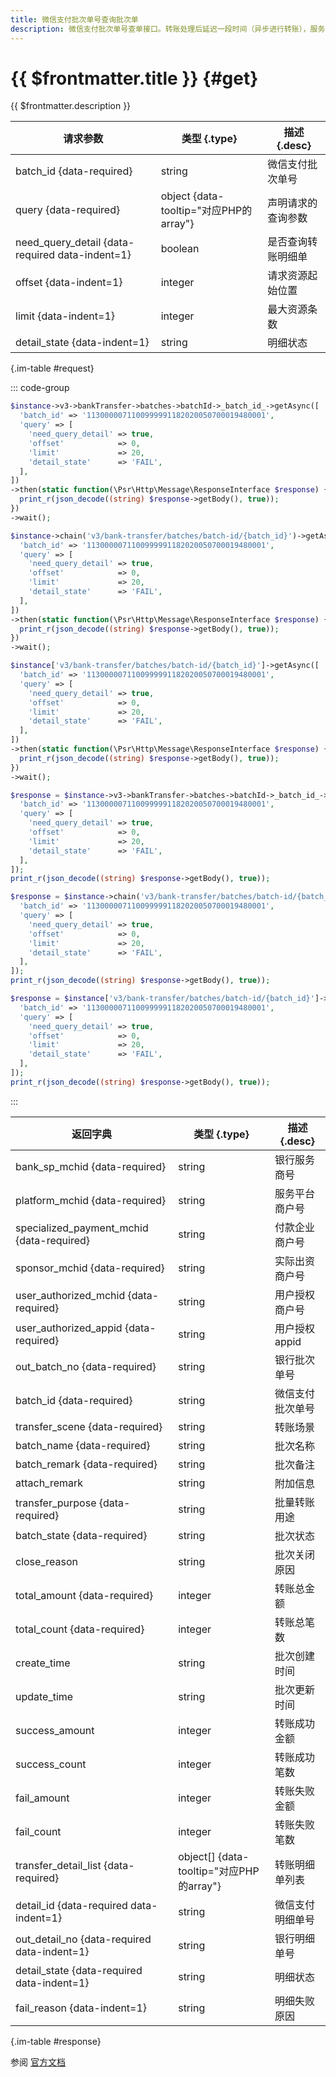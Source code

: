 ```yaml
---
title: 微信支付批次单号查询批次单
description: 微信支付批次单号查单接口。转账处理后延迟一段时间（异步进行转账），服务商可以通过该接口查询转账批次单以及指定状态的转账明细单。
---
```


# {{ $frontmatter.title }} {#get}

{{ $frontmatter.description }}

| 请求参数 | 类型 {.type} | 描述 {.desc}
| --- | --- | ---
| batch_id {data-required} | string | 微信支付批次单号
| query {data-required} | object {data-tooltip="对应PHP的array"} | 声明请求的查询参数
| need_query_detail {data-required data-indent=1} | boolean | 是否查询转账明细单
| offset {data-indent=1} | integer | 请求资源起始位置
| limit {data-indent=1} | integer | 最大资源条数
| detail_state {data-indent=1} | string | 明细状态

{.im-table #request}

::: code-group

```php [异步纯链式]
$instance->v3->bankTransfer->batches->batchId->_batch_id_->getAsync([
  'batch_id' => '1130000071100999991182020050700019480001',
  'query' => [
    'need_query_detail' => true,
    'offset'            => 0,
    'limit'             => 20,
    'detail_state'      => 'FAIL',
  ],
])
->then(static function(\Psr\Http\Message\ResponseInterface $response) {
  print_r(json_decode((string) $response->getBody(), true));
})
->wait();
```

```php [异步声明式]
$instance->chain('v3/bank-transfer/batches/batch-id/{batch_id}')->getAsync([
  'batch_id' => '1130000071100999991182020050700019480001',
  'query' => [
    'need_query_detail' => true,
    'offset'            => 0,
    'limit'             => 20,
    'detail_state'      => 'FAIL',
  ],
])
->then(static function(\Psr\Http\Message\ResponseInterface $response) {
  print_r(json_decode((string) $response->getBody(), true));
})
->wait();
```

```php [异步属性式]
$instance['v3/bank-transfer/batches/batch-id/{batch_id}']->getAsync([
  'batch_id' => '1130000071100999991182020050700019480001',
  'query' => [
    'need_query_detail' => true,
    'offset'            => 0,
    'limit'             => 20,
    'detail_state'      => 'FAIL',
  ],
])
->then(static function(\Psr\Http\Message\ResponseInterface $response) {
  print_r(json_decode((string) $response->getBody(), true));
})
->wait();
```

```php [同步纯链式]
$response = $instance->v3->bankTransfer->batches->batchId->_batch_id_->get([
  'batch_id' => '1130000071100999991182020050700019480001',
  'query' => [
    'need_query_detail' => true,
    'offset'            => 0,
    'limit'             => 20,
    'detail_state'      => 'FAIL',
  ],
]);
print_r(json_decode((string) $response->getBody(), true));
```

```php [同步声明式]
$response = $instance->chain('v3/bank-transfer/batches/batch-id/{batch_id}')->get([
  'batch_id' => '1130000071100999991182020050700019480001',
  'query' => [
    'need_query_detail' => true,
    'offset'            => 0,
    'limit'             => 20,
    'detail_state'      => 'FAIL',
  ],
]);
print_r(json_decode((string) $response->getBody(), true));
```

```php [同步属性式]
$response = $instance['v3/bank-transfer/batches/batch-id/{batch_id}']->get([
  'batch_id' => '1130000071100999991182020050700019480001',
  'query' => [
    'need_query_detail' => true,
    'offset'            => 0,
    'limit'             => 20,
    'detail_state'      => 'FAIL',
  ],
]);
print_r(json_decode((string) $response->getBody(), true));
```

:::

| 返回字典 | 类型 {.type} | 描述 {.desc}
| --- | --- | ---
| bank_sp_mchid {data-required} | string | 银行服务商号
| platform_mchid {data-required} | string | 服务平台商户号
| specialized_payment_mchid {data-required} | string | 付款企业商户号
| sponsor_mchid {data-required} | string | 实际出资商户号
| user_authorized_mchid {data-required} | string | 用户授权商户号
| user_authorized_appid {data-required} | string | 用户授权appid
| out_batch_no {data-required} | string | 银行批次单号
| batch_id {data-required} | string | 微信支付批次单号
| transfer_scene {data-required} | string | 转账场景
| batch_name {data-required} | string | 批次名称
| batch_remark {data-required} | string | 批次备注
| attach_remark | string | 附加信息
| transfer_purpose {data-required} | string | 批量转账用途
| batch_state {data-required} | string | 批次状态
| close_reason | string | 批次关闭原因
| total_amount {data-required} | integer | 转账总金额
| total_count {data-required} | integer | 转账总笔数
| create_time | string | 批次创建时间
| update_time | string | 批次更新时间
| success_amount | integer | 转账成功金额
| success_count | integer | 转账成功笔数
| fail_amount | integer | 转账失败金额
| fail_count | integer | 转账失败笔数
| transfer_detail_list {data-required} | object[] {data-tooltip="对应PHP的array"} | 转账明细单列表
| detail_id {data-required data-indent=1} | string | 微信支付明细单号
| out_detail_no {data-required data-indent=1} | string | 银行明细单号
| detail_state {data-required data-indent=1} | string | 明细状态
| fail_reason {data-indent=1} | string | 明细失败原因

{.im-table #response}

参阅 [官方文档](https://pay.weixin.qq.com/wiki/doc/apiv3_partner/Offline/apis/chapter4_2_2.shtml)
